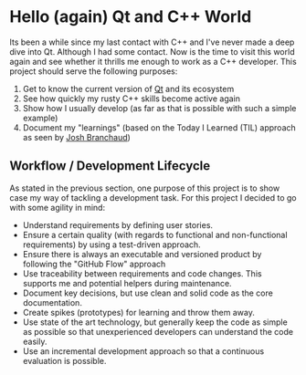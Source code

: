 # Hello (again) Qt and C++ World
Its been a while since my last contact with C++ and I've never made a deep dive into Qt. Although I had some contact. Now is the time to visit this world again and see whether it thrills me enough to work as a C++ developer. This project should serve the following purposes:
1. Get to know the current version of [Qt](https://www.qt.io/) and its ecosystem
2. See how quickly my rusty C++ skills become active again
3. Show how I usually develop (as far as that is possible with such a simple example)
4. Document my "learnings" (based on the Today I Learned (TIL) approach as seen by [Josh Branchaud](https://github.com/jbranchaud/til))

## Workflow / Development Lifecycle
As stated in the previous section, one purpose of this project is to show case my way of tackling a development task. For this project I decided to go with some agility in mind:
- Understand requirements by defining user stories.
- Ensure a certain quality (with regards to functional and non-functional requirements) by using a test-driven approach.
- Ensure there is always an executable and versioned product by following the "GitHub Flow" approach
- Use traceability between requirements and code changes. This supports me and potential helpers during maintenance.
- Document key decisions, but use clean and solid code as the core documentation.
- Create spikes (prototypes) for learning and throw them away.
- Use state of the art technology, but generally keep the code as simple as possible so that unexperienced developers can understand the code easily.
- Use an incremental development approach so that a continuous evaluation is possible.
